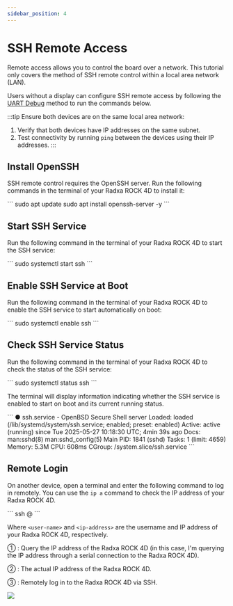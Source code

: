 ```yaml
---
sidebar_position: 4
---
```


# SSH Remote Access

Remote access allows you to control the board over a network. This tutorial only covers the method of SSH remote control within a local area network (LAN).

Users without a display can configure SSH remote access by following the [UART Debug](./uart_debug) method to run the commands below.

:::tip
Ensure both devices are on the same local area network:

1. Verify that both devices have IP addresses on the same subnet.
2. Test connectivity by running `ping` between the devices using their IP addresses.
   :::

## Install OpenSSH

SSH remote control requires the OpenSSH server. Run the following commands in the terminal of your Radxa ROCK 4D to install it:

<NewCodeBlock tip="radxa@radxa-4d$" type="device">
```
sudo apt update
sudo apt install openssh-server -y
```
</NewCodeBlock>

## Start SSH Service

Run the following command in the terminal of your Radxa ROCK 4D to start the SSH service:

<NewCodeBlock tip="radxa@radxa-4d$" type="device">
```
sudo systemctl start ssh
```
</NewCodeBlock>

## Enable SSH Service at Boot

Run the following command in the terminal of your Radxa ROCK 4D to enable the SSH service to start automatically on boot:

<NewCodeBlock tip="radxa@radxa-4d$" type="device">
```
sudo systemctl enable ssh
```
</NewCodeBlock>

## Check SSH Service Status

Run the following command in the terminal of your Radxa ROCK 4D to check the status of the SSH service:

<NewCodeBlock tip="radxa@radxa-4d$" type="device">
```
sudo systemctl status ssh
```
</NewCodeBlock>

The terminal will display information indicating whether the SSH service is enabled to start on boot and its current running status.

<NewCodeBlock tip="radxa@radxa-4d$" type="device">
```
● ssh.service - OpenBSD Secure Shell server
     Loaded: loaded (/lib/systemd/system/ssh.service; enabled; preset: enabled)
     Active: active (running) since Tue 2025-05-27 10:18:30 UTC; 4min 39s ago
       Docs: man:sshd(8)
             man:sshd_config(5)
   Main PID: 1841 (sshd)
      Tasks: 1 (limit: 4659)
     Memory: 5.3M
        CPU: 608ms
     CGroup: /system.slice/ssh.service
```
</NewCodeBlock>

## Remote Login

On another device, open a terminal and enter the following command to log in remotely. You can use the `ip a` command to check the IP address of your Radxa ROCK 4D.

<NewCodeBlock tip="Host-PC$" type="host">
```
ssh <user-name>@<ip-address>
```
</NewCodeBlock>

Where `<user-name>` and `<ip-address>` are the username and IP address of your Radxa ROCK 4D, respectively.

① : Query the IP address of the Radxa ROCK 4D (in this case, I'm querying the IP address through a serial connection to the Radxa ROCK 4D).

② : The actual IP address of the Radxa ROCK 4D.

③ : Remotely log in to the Radxa ROCK 4D via SSH.

<div style={{textAlign: 'center'}}>
    <img src="/img/rock4/4d/ssh-login.webp" style={{width: '100%', maxWidth: '1200px'}} />
</div>
